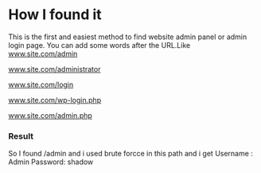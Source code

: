 # How I found it

This is the first and easiest method to find website admin panel or admin login page. You can add some words after the URL.Like
www.site.com/admin

www.site.com/administrator

www.site.com/login

www.site.com/wp-login.php

www.site.com/admin.php

### Result

So I found /admin and i used brute forcce in this path and i get
Username : Admin Password: shadow
